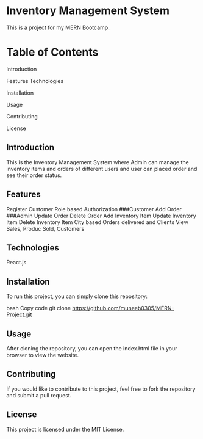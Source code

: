 # Inventory Management System
This is a project for my MERN Bootcamp.

# Table of Contents
Introduction

Features
Technologies

Installation

Usage

Contributing

License

## Introduction
This is the Inventory Management System where Admin can manage the inventory items and orders of different users and user can placed order and see their order status. 
## Features

Register Customer
Role based Authorization
###Customer
Add Order
###Admin
Update Order
Delete Order
Add Inventory Item
Update Inventory Item
Delete Inventory Item
City based Orders delivered and Clients
View Sales, Produc Sold, Customers

## Technologies
React.js

## Installation
To run this project, you can simply clone this repository:

bash
Copy code
git clone https://github.com/muneeb0305/MERN-Project.git
## Usage
After cloning the repository, you can open the index.html file in your browser to view the website.

## Contributing
If you would like to contribute to this project, feel free to fork the repository and submit a pull request.

## License
This project is licensed under the MIT License.
